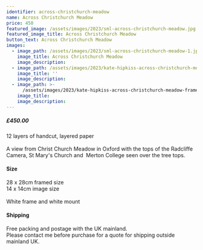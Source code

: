 ```yaml
---
identifier: across-christchurch-meadow
name: Across Christchurch Meadow
price: 450
featured_image: /assets/images/2023/sml-across-christchurch-meadow.jpg
featured_image_title: Across Christchurch Meadow
button_text: Across Christchurch Meadow
images:
  - image_path: /assets/images/2023/sml-across-christchurch-meadow-1.jpg
    image_title: Across Christchurch Meadow
    image_description:
  - image_path: /assets/images/2023/kate-hipkiss-across-christchurch-meadow-framed-ws.jpg
    image_title: ''
    image_description:
  - image_path: >-
      /assets/images/2023/kate-hipkiss-across-christchurch-meadow-framed-side-view-ws.jpg
    image_title:
    image_description:
---
```

##### £450.00

12 layers of handcut, layered paper<br><br>A view from Christ Church Meadow in Oxford with the tops of the Radcliffe Camera, St Mary's Church and&nbsp; Merton College seen over the tree tops.

#### Size

28 x 28cm framed size<br>14 x 14cm image size<br><br>White frame and white mount

#### Shipping

Free packing and postage with the UK mainland.<br>Please contact me before purchase for a quote for shipping outside mainland UK.